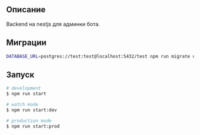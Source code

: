 ## Описание

Backend на nestjs для админки бота.

## Миграции
```bash
DATABASE_URL=postgres://test:test@localhost:5432/test npm run migrate up
```

## Запуск

```bash
# development
$ npm run start

# watch mode
$ npm run start:dev

# production mode
$ npm run start:prod
```
